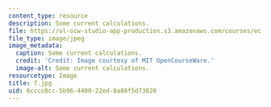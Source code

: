 ```yaml
---
content_type: resource
description: Some current calculations.
file: https://ol-ocw-studio-app-production.s3.amazonaws.com/courses/ec-s06-practical-electronics-fall-2004/6cccc8cc5b96440022ed8a88f5d73828_7.jpg
file_type: image/jpeg
image_metadata:
  caption: Some current calculations.
  credit: 'Credit: Image courtesy of MIT OpenCourseWare.'
  image-alt: Some current calculations.
resourcetype: Image
title: 7.jpg
uid: 6cccc8cc-5b96-4400-22ed-8a88f5d73828
---
```

